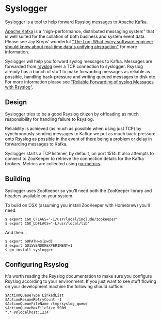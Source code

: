 # Syslogger

Syslogger is a tool to help forward Rsyslog messages to [Apache Kafka](https://kafka.apache.org).

[Apache Kafka](https://kafka.apache.org) is a "high-performance, distributed messaging system" that is well suited for the collation of both business and system event data. Please see Jay Kreps' wonderful ["The Log: What every software engineer should know about real-time data's unifying abstraction"](http://engineering.linkedin.com/distributed-systems/log-what-every-software-engineer-should-know-about-real-time-datas-unifying) for more information.

Syslogger will help you forward syslog messages to Kafka. Messages are forwarded from [rsyslog](http://www.rsyslog.com/) over a TCP connection to syslogger. Rsyslog already has a bunch of stuff to make forwarding messages as reliable as possible, handling back-pressure and writing queued messages to disk etc. For more information please see ["Reliable Forwarding of syslog Messages with Rsyslog"](http://www.rsyslog.com/doc/rsyslog_reliable_forwarding.html).

## Design
Syslogger tries to be a good Rsyslog citizen by offloading as much responsibility for handling failure to Rsyslog. 

Reliability is achieved (as much as possible when using just TCP) by synchronously sending messages to Kafka: we put as much back-pressure onto Rsyslog as possible in the event of there being a problem or delay in forwarding messages to Kafka.

Syslogger starts a TCP listener, by default, on port 1514. It also attempts to connect to ZooKeeper to retrieve the connection details for the Kafka brokers. Metrics are collected using [go-metrics](https://github.com/rcrowley/go-metrics).

## Building
Syslogger uses ZooKeeper so you'll need both the ZooKeeper library and headers available on your system.

To build on OSX (assuming you install ZooKeeper with Homebrew) you'll need:

    $ export CGO_CFLAGS='-I/usr/local/include/zookeeper'
    $ export CGO_LDFLAGS='-L/usr/local/lib'
    
And then...

    $ export GOPATH=$(pwd)
    $ export GO15VENDOREXPERIMENT=1
    $ go install syslogger

## Configuring Rsyslog
It's worth reading the Rsyslog documentation to make sure you configure Rsyslog according to your environment. If you just want to see stuff flowing on your development machine the following should suffice:

    $ActionQueueType LinkedList
    $ActionResumeRetryCount -1
    $ActionQueueFileName /tmp/syslog_queue
    $ActionQueueMaxFileSize 500M
    *.* @@localhost:1234

